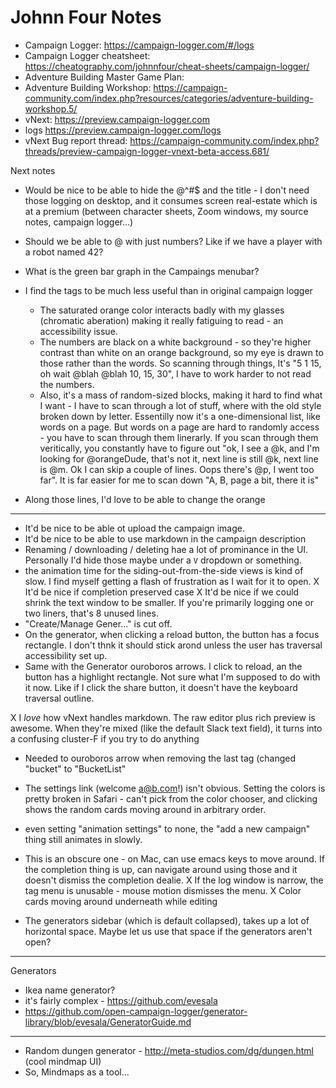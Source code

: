 # Johnn Four Notes

* Campaign Logger: https://campaign-logger.com/#/logs
* Campaign Logger cheatsheet: https://cheatography.com/johnnfour/cheat-sheets/campaign-logger/
* Adventure Building Master Game Plan:
* Adventure Building Workshop: https://campaign-community.com/index.php?resources/categories/adventure-building-workshop.5/
* vNext: https://preview.campaign-logger.com
* logs https://preview.campaign-logger.com/logs
* vNext Bug report thread: https://campaign-community.com/index.php?threads/preview-campaign-logger-vnext-beta-access.681/

Next notes

* Would be nice to be able to hide the @^#$ and the title - I don't need
  those logging on desktop, and it consumes screen real-estate which
  is at a premium (between character sheets, Zoom windows, my source notes,
  campaign logger...)

* Should we be able to @ with just numbers?  Like if we have a player with
  a robot named 42?

* What is the green bar graph in the Campaings menubar?

* I find the tags to be much less useful than in original campaign logger
  - The saturated orange color interacts badly with my glasses (chromatic
  aberation) making it really fatiguing to read - an accessibility issue.
  - The numbers are black on a white background - so they're higher contrast
  than white on an orange background, so my eye is drawn to those rather
  than the words. So scanning through things, It's "5 1 15, oh wait @blah
  @blah 10, 15, 30", I have to work harder to not read the numbers.
  - Also, it's a mass of random-sized blocks, making it hard to find
  what I want - I have to scan through a lot of stuff, where with the old style
  broken down by letter. Essentilly now it's a one-dimensional list, like
  words on a page. But words on a page are hard to randomly access - you have
  to scan through them linerarly.  If you scan through them veritically,
  you constantly have to figure out "ok, I see a @k, and I'm looking for
  @orangeDude, that's not it, next line is still @k, next line is @m. Ok
  I can skip a couple of lines. Oops there's @p, I went too far".  It is
  far easier for me to scan down "A, B, page a bit, there it is"
  
* Along those lines, I'd love to be able to change the orange

----------

* It'd be nice to be able ot upload the campaign image.
* It'd be nice to be able to use markdown in the campaign description
* Renaming / downloading / deleting hae a lot of prominance in the UI.
  Personally I'd hide those maybe under a `V` dropdown or something.
* the animation time for the siding-out-from-the-side views is kind of
  slow.  I find myself getting a flash of frustration as I wait for it to
  open.
X It'd be nice if completion preserved case
X It'd be nice if we could shrink the text window to be smaller.  If
  you're primarily logging one or two liners, that's 8 unused lines.
* "Create/Manage Gener..." is cut off.
* On the generator, when clicking a reload button, the button has a
  focus rectangle.  I don't thnk it should stick arond unless the user
  has traversal accessibility set up.
* Same with the Generator ouroboros arrows. I click to reload, an the
  button has a highlight rectangle.  Not sure what I'm supposed to do
  with it now.  Like if I click the share button, it doesn't have
  the keyboard traversal outline.

X I *love* how vNext handles markdown.  The raw editor plus rich preview
  is awesome. When they're mixed (like the default Slack text field), it
  turns into a confusing cluster-F if you try to do anything

* Needed to ouroboros arrow when removing the last tag (changed
  "bucket" to "BucketList"

* The settings link (welcome a@b.com!) isn't obvious.  Setting the colors
  is pretty broken in Safari - can't pick from the color chooser, and clicking
  shows the random cards moving around in arbitrary order.
* even setting "animation settings" to none, the "add a new campaign" thing
  still animates in slowly.
* This is an obscure one - on Mac, can use emacs keys to move around. If
  the completion thing is up, can navigate around using those and it doesn't
  dismiss the completion dealie.
X If the log window is narrow, the tag menu is unusable - mouse motion
  dismisses the menu.
X Color cards moving around underneath while editing
* The generators sidebar (which is default collapsed), takes up a lot of
  horizontal space.  Maybe let us use that space if the generators aren't
  open?
 

----------

Generators

- Ikea name generator?
- it's fairly complex - https://github.com/evesala
- https://github.com/open-campaign-logger/generator-library/blob/evesala/GeneratorGuide.md

----------

* Random dungen generator - http://meta-studios.com/dg/dungen.html
  (cool mindmap UI)
* So, Mindmaps as a tool...




